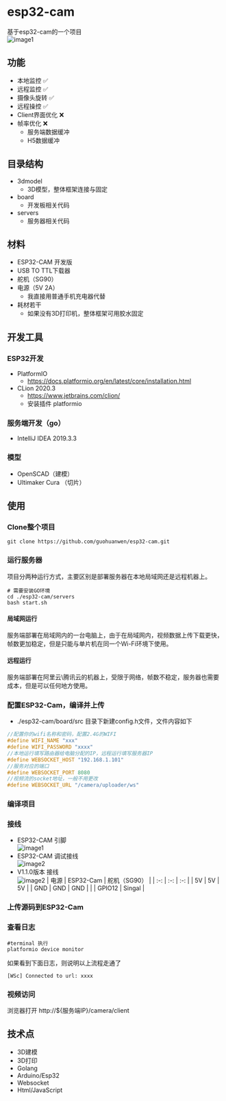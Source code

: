 # esp32-cam
基于esp32-cam的一个项目  
![image1](./image/product.jpg)
## 功能
+ 本地监控 ✅
+ 远程监控 ✅
+ 摄像头旋转 ✅
+ 远程操控 ✅
+ Client界面优化 ❌
+ 帧率优化 ❌
  + 服务端数据缓冲
  + H5数据缓冲

## 目录结构
+ 3dmodel
  + 3D模型，整体框架连接与固定
+ board
  + 开发板相关代码
+ servers
  + 服务器相关代码
    
## 材料
+ ESP32-CAM 开发版
+ USB TO TTL下载器
+ 舵机（SG90）
+ 电源（5V 2A）
  + 我直接用普通手机充电器代替
+ 耗材若干
  + 如果没有3D打印机，整体框架可用胶水固定

## 开发工具
### ESP32开发
+ PlatformIO
  + https://docs.platformio.org/en/latest/core/installation.html
+ CLion 2020.3
  + https://www.jetbrains.com/clion/
  + 安装插件 platformio
### 服务端开发（go）
+ IntelliJ IDEA 2019.3.3
### 模型
+ OpenSCAD（建模）
+ Ultimaker Cura （切片）

## 使用
### Clone整个项目
```Shell
git clone https://github.com/guohuanwen/esp32-cam.git
```
### 运行服务器
项目分两种运行方式，主要区别是部署服务器在本地局域网还是远程机器上。
```Shell
# 需要安装GO环境
cd ./esp32-cam/servers
bash start.sh
 ```
#### 局域网运行
服务端部署在局域网内的一台电脑上，由于在局域网内，视频数据上传下载更快，帧数更加稳定，但是只能与单片机在同一个Wi-Fi环境下使用。
#### 远程运行
服务端部署在阿里云\腾讯云的机器上，受限于网络，帧数不稳定，服务器也需要成本，但是可以任何地方使用。
### 配置ESP32-Cam，编译并上传
+ ./esp32-cam/board/src 目录下新建config.h文件，文件内容如下
```c
//配置你的wifi名称和密码，配置2.4G的WIFI
#define WIFI_NAME "xxx"
#define WIFI_PASSWORD "xxxx"
//本地运行填写路由器给电脑分配的IP，远程运行填写服务器IP
#define WEBSOCKET_HOST "192.168.1.101"
//服务对应的端口
#define WEBSOCKET_PORT 8080
//视频流的socket地址，一般不用更改
#define WEBSOCKET_URL "/camera/uploader/ws"
```
### 编译项目
### 接线
  + ESP32-CAM 引脚  
    ![image1](./image/ESP32-CAM.png)
  + ESP32-CAM 调试接线  
    ![image2](./image/ESP32-CAM-CONNECTION.png)
  + V1.1.0版本 接线  
    ![image2](./image/v1.1.0.png)
    |  电源      | ESP32-Cam     | 舵机（SG90） |
    |  :-:     | :-:         | :-:  |
    | 5V       | 5V         | 5V  |
    | GND       | GND        | GND |
    |        | GPIO12       | Singal |
### 上传源码到ESP32-Cam
### 查看日志
```Shell
#terminal 执行
platformio device monitor
```
如果看到下面日志，则说明以上流程走通了
```
[WSc] Connected to url: xxxx
```
### 视频访问
浏览器打开 http://${服务端IP}/camera/client

## 技术点
+ 3D建模
+ 3D打印
+ Golang
+ Arduino/Esp32
+ Websocket
+ Html/JavaScript